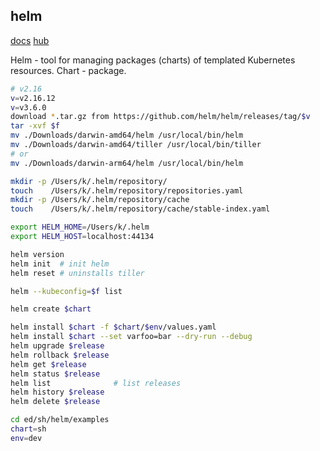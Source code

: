 helm
-

[docs](https://helm.sh/docs/)
[hub](https://hub.helm.sh/)

Helm - tool for managing packages (charts) of templated Kubernetes resources.
Chart - package.

````sh
# v2.16
v=v2.16.12
v=v3.6.0
download *.tar.gz from https://github.com/helm/helm/releases/tag/$v
tar -xvf $f
mv ./Downloads/darwin-amd64/helm /usr/local/bin/helm
mv ./Downloads/darwin-amd64/tiller /usr/local/bin/tiller
# or
mv ./Downloads/darwin-arm64/helm /usr/local/bin/helm

mkdir -p /Users/k/.helm/repository/
touch    /Users/k/.helm/repository/repositories.yaml
mkdir -p /Users/k/.helm/repository/cache
touch    /Users/k/.helm/repository/cache/stable-index.yaml
````

````sh
export HELM_HOME=/Users/k/.helm
export HELM_HOST=localhost:44134

helm version
helm init  # init helm
helm reset # uninstalls tiller

helm --kubeconfig=$f list

helm create $chart

helm install $chart -f $chart/$env/values.yaml
helm install $chart --set varfoo=bar --dry-run --debug
helm upgrade $release
helm rollback $release
helm get $release
helm status $release
helm list              # list releases
helm history $release
helm delete $release

cd ed/sh/helm/examples
chart=sh
env=dev

````
